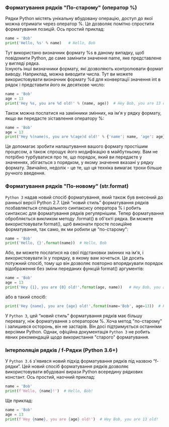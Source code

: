### Форматування рядків "По-старому" (оператор %)
Рядки Python містять унікальну вбудовану операцію, доступ до якої можна отримати через оператор %. Це дозволяє 
помітно спростити форматування позицій. Ось простий приклад:
```python
name = 'Bob'
print('Hello, %s' % name)   # Hello, Bob
```
Тут використано визначник формату %s в даному випадку, щоб повідомити Python, де саме замінити значення name, 
яке представлене у вигляді рядка.  
Існують інші визначники формату, які дозволяють контролювати формат виводу. Наприклад, можна виводити числа. 
Тут ви можете використовувати визначник формату %d для конвертації значення int в рядок і представити його як 
десяткове число:
```python
name = 'Bob'
age = 13
print('Hey %s, you are %d old!' % (name, age))  # Hey Bob, you are 13 old!
```
Також можна послатися на замінники змінних, на ім'я у рядку формату, якщо ви передасте зіставлення оператору %:
```python
name = 'Bob'
age = 13
print('Hey %(name)s, you are %(age)d old!' % {'name': name, 'age': age})  # Hey Bob, you are 13 old!
```
Це допомагає зробити налаштування вашого формату простішим процесом, а також спрощує його модифікацію в майбутньому. 
Вам не потрібно турбуватися про те, що порядок, який ви передаєте у значеннях, збігається з порядком, у якому 
значення вказані у рядку формату. Звичайно, недолік - це те, що ця техніка вимагає трохи більше ручного введення.

### Форматування рядків "По-новому" (str.format)
`Python 3` надав новий спосіб форматування, який також був внесений до ранньої версії Python 2.7. Цей 
“новий стиль” форматування рядків позбавляється спеціального синтаксису оператора % і робить синтаксис для 
форматування рядків регулярнішим. Тепер форматування обробляється викликом методу .format() в об'єкті рядка.
Ви можете використовувати format(), щоб виконати просте позиційне форматування, так само, як ми робили це 
"по-старому":
```python
name = 'Bob'
print('Hello, {}'.format(name))  # Hello, Bob
```
Або, ви можете послатися на свої підстановки змінних на ім'я, і використовувати їх у порядку, в якому вам 
хочеться. Це досить потужний спосіб, тому що він дозволяє повторно впорядкувати порядок відображення без зміни 
переданих функцій format() аргументів:
```python
name = 'Bob'
age = 13
print('Hey {1}, you are {0} old!'.format(age, name))   # Hey Bob, you are 13 old!
```
або в такий спосіб:
```python
print('Hey {name}, you are {age} old!'.format(name='Bob', age=13))  # Hey Bob, you are 13 old!
```
У `Python 3`, цей “новий стиль” форматування рядків має більшу перевагу, ніж форматування з оператором %. 
Хоча метод "по-старому" і залишився осторонь, він не застарів. Він досі підтримується останніми версіями Python. 
Однак, офіційна документація `Python 3` не робить явних рекомендацій щодо використання "старого" форматування.

### Інтерполяція рядків / f-Рядки (Python 3.6+)
У `Python 3.6` з'явився новий підхід форматування рядків під назвою “f-рядки”. Цей новий спосіб форматування 
рядків дозволяє використовувати вбудовані вирази Python всередину рядкових констант. Ось простий, наочний приклад:
```python
name = 'Bob'
print(f'Hello, {name}!')  # Hello, Bob!
```
Ще приклад:
```python
name = 'Bob'
age = 13
print(f'Hey {name}, you are {age} old!')  # Hey Bob, you are 13 old!
```